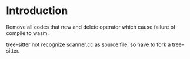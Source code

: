 # Introduction
Remove all codes that new and delete operator which cause 
failure of compile to wasm.

tree-sitter not recognize scanner.cc as source file, so have to fork a tree-sitter.
